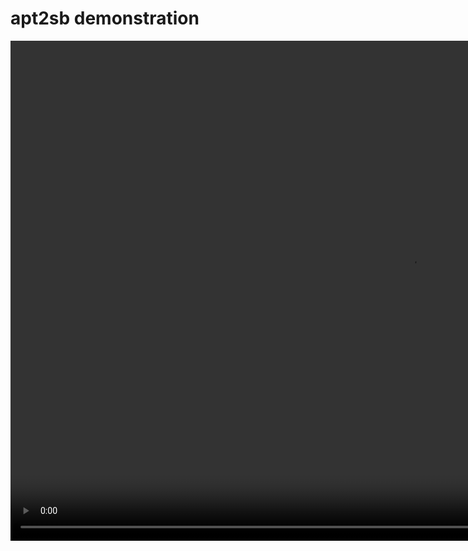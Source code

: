 # apt2sb demonstration
<video width="1280" height="800" controls>
  <source src="01.mp4" type="video/mp4">
</video>
